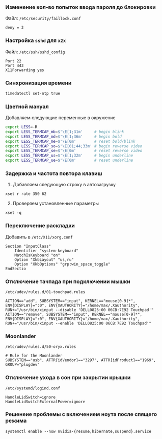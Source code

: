 ### Изменение кол-во попыток ввода пароля до блокировки

Файл: `/etc/security/faillock.conf`

~~~~
deny = 3
~~~~

### Настройка `sshd` для `x2x`

Файл: `/etc/ssh/sshd_config`

~~~~
Port 22
Port 443
X11Forwarding yes
~~~~

### Синхронизация времени

~~~~bash
timedatectl set-ntp true
~~~~

### Цветной мануал

Добавляем следующие переменные в окружение

~~~~bash
export LESS=-R
export LESS_TERMCAP_mb=$'\E[1;31m'     # begin blink
export LESS_TERMCAP_md=$'\E[1;36m'     # begin bold
export LESS_TERMCAP_me=$'\E[0m'        # reset bold/blink
export LESS_TERMCAP_so=$'\E[01;44;33m' # begin reverse video
export LESS_TERMCAP_se=$'\E[0m'        # reset reverse video
export LESS_TERMCAP_us=$'\E[1;32m'     # begin underline
export LESS_TERMCAP_ue=$'\E[0m'        # reset underline
~~~~

### Задержка и частота повтора клавиш

1. Добавляем следующую строку в автозагрузку
~~~~
xset r rate 350 62
~~~~

2. Проверяем установленные параметры
~~~~
xset -q
~~~~

### Переключение раскладки

Добавить в `/etc/X11/xorg.conf`

~~~~
Section "InputClass"
    Identifier "system-keyboard"
    MatchIsKeyboard "on"
    Option "XkbLayout" "us,ru"
    Option "XkbOptions" "grp:win_space_toggle"
EndSectio
~~~~

### Отключение тачпада при подключении мышки
`/etc/udev/rules.d/01-touchpad.rules`
~~~~
ACTION=="add", SUBSYSTEM=="input", KERNEL=="mouse[0-9]*", ENV{DISPLAY}=":0", ENV{XAUTHORITY}="/home/max/.Xauthority", RUN+="/usr/bin/xinput --disable 'DELL0825:00 06CB:7E92 Touchpad'"
ACTION=="remove", SUBSYSTEM=="input", KERNEL=="mouse[0-9]*", ENV{DISPLAY}=":0", ENV{XAUTHORITY}="/home/max/.Xauthority", RUN+="/usr/bin/xinput --enable 'DELL0825:00 06CB:7E92 Touchpad'"
~~~~

### Moonlander
`/etc/udev/rules.d/50-oryx.rules`
~~~~
# Rule for the Moonlander
SUBSYSTEM=="usb", ATTR{idVendor}=="3297", ATTR{idProduct}=="1969", GROUP="plugdev"
~~~~

### Отключение ухода в сон при закрытии крышки

`/etc/systemd/logind.conf`

~~~~
HandleLidSwitch=ignore
HandleLidSwitchExternalPower=ignore
~~~~


### Решенеие проблемы с включением ноута после спящего режима
~~~~
systemctl enable --now nvidia-{resume,hibernate,suspend}.service
~~~~
